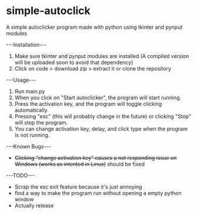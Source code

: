 # simple-autoclick
A simple autoclicker program made with python using tkinter and pynput modules

---Installation---
 1. Make sure tkinter and pynput modules are installed (A compiled version will be uploaded soon to avoid that dependency)
 2. Click on code > download zip > extract it or clone the repository

---Usage---
1. Run main.py
2. When you click on "Start autoclicker", the program will start running.
3. Press the activation key, and the program will toggle clicking automatically.
4. Pressing "esc" (this will probably change in the future) or clicking "Stop" will stop the program.
5. You can change activation key, delay, and click type when the program is not running.


---Known Bugs---
- ~~Clicking "change activation key" causes a not responding issue on Windows (works as intented in Linux)~~ should be fixed

---TODO---
- Scrap the esc exit feature because it's just annoying
- find a way to make the program run without opening a empty python window
- Actually release
